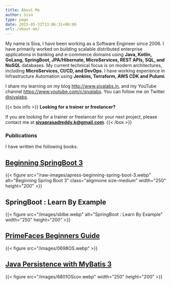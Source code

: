 ```yaml
---
title: About Me
author: Siva
type: page
date: 2015-05-31T13:06:31+00:00
url: /about-me/
---
```


My name is Siva, I have been working as a Software Engineer since 2006.
I have primarily worked on building scalable distributed enterprise applications in banking and e-commerce domains using 
**Java, Kotlin, GoLang, SpringBoot, JPA/Hibernate, MicroServices, REST APIs, SQL, and NoSQL** databases.
My current technical focus is on modern architectures, including **MicroServices, CI/CD, and DevOps**.
I have working experience in Infrastructure Automation using **Jenkins, Terraform, AWS CDK and Pulumi**.

I share my learning on my blog http://www.sivalabs.in, and my YouTube channel https://www.youtube.com/c/sivalabs.
You can follow me on Twitter [@sivalabs](https://twitter.com/sivalabs).

{{< box info >}}
**Looking for a trainer or freelancer?**

If you are looking for a trainer or freelancer for your next project, please contact me at **sivaprasadreddy.k@gmail.com**.
{{< /box >}}

### Publications
I have written the following books:

## [Beginning SpringBoot 3](https://link.springer.com/book/10.1007/978-1-4842-8792-7)

{{< figure src="/raw-images/apress-beginning-spring-boot-3.webp" alt="Beginning Spring Boot 3"
class="alignnone size-medium" width="250" height="200" >}}

## SpringBoot : Learn By Example
{{< figure src="/images/sblbe.webp" alt="SpringBoot : Learn By Example" width="250" height="200" >}}

## [PrimeFaces Beginners Guide](https://www.packtpub.com/product/primefaces-beginners-guide/9781783280698)
{{< figure src="/images/0698OS.webp"   >}}

## [Java Persistence with MyBatis 3](https://www.packtpub.com/product/java-persistence-with-mybatis-3/9781782166801)
{{< figure src="/images/6801OScov.webp" width="250" height="200" >}}
